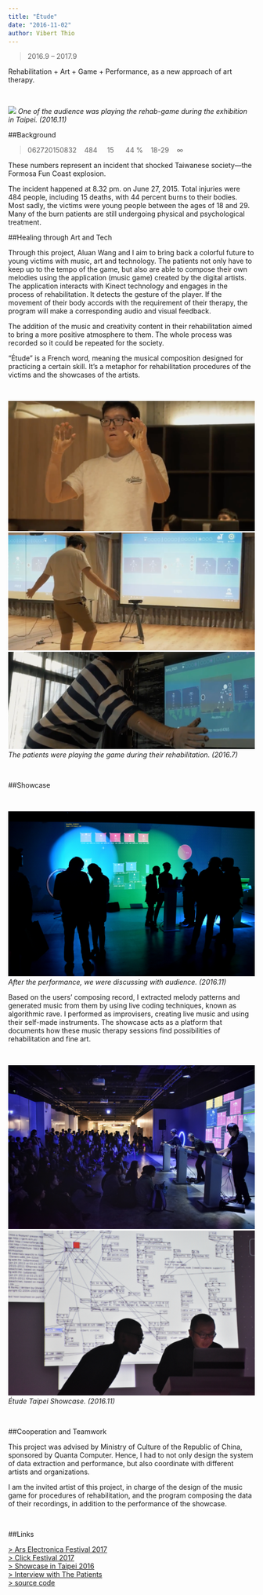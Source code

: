 ```yaml
---
title: "Étude"
date: "2016-11-02"
author: Vibert Thio
---
```


> 2016.9 – 2017.9

Rehabilitation + Art + Game + Performance,
as a new approach of art therapy.

<br>

![](./img-01.png)
*One of the audience was playing the rehab-game
during the exhibition in Taipei. (2016.11)*

##Background

> 062720150832    484     15      44 %    18-29    ∞

These numbers represent an incident that shocked Taiwanese society—the Formosa Fun Coast explosion.

The incident happened at 8.32 pm. on June 27, 2015. Total injuries were 484 people, including 15 deaths, with 44 percent burns to their bodies. Most sadly, the victims were young people between the ages of 18 and 29. Many of the burn patients are still undergoing physical and psychological treatment.

##Healing through Art and Tech

Through this project, Aluan Wang and I aim to bring back a colorful future to young victims with music, art and technology. The patients not only have to keep up to the tempo of the game, but also are able to compose their own melodies using the application (music game) created by the digital artists. The application interacts with Kinect technology and engages in the process of rehabilitation. It detects the gesture of the player. If the movement of their body accords with the requirement of their therapy, the program will make a corresponding audio and visual feedback.

The addition of the music and creativity content in their rehabilitation aimed to bring a more positive atmosphere to them. The whole process was recorded so it could be repeated for the society. 

“Étude” is a French word, meaning the musical composition designed for practicing a certain skill. It’s a metaphor for rehabilitation procedures of the victims and the showcases of the artists.

<br>

![](./img-02.png)
![](./img-03.png)
![](./img-04.png)
*The patients were playing
the game during their rehabilitation. (2016.7)*

<br>

##Showcase

<br>

![](./img-05.jpg)
*After the performance, we were discussing with audience. (2016.11)*

Based on the users’ composing record, I extracted melody patterns and generated music from them by using live coding techniques, known as algorithmic rave. I performed as improvisers, creating live music and using their self-made instruments. The showcase acts as a platform that documents how these music therapy sessions find possibilities of rehabilitation and fine art.

<br>

![](./img-06.jpg)
![](./img-07.jpg)
*Étude Taipei Showcase. (2016.11)*

<br>

##Cooperation and Teamwork

This project was advised by Ministry of Culture of the Republic of China, sponsored by Quanta Computer. Hence, I had to not only design the system of data extraction and performance, but also coordinate with different artists and organizations.

I am the invited artist of this project, in charge of the design of the music game for procedures of rehabilitation, and the program composing the data of their recordings, in addition to the performance of the showcase.

<br>

##Links

[> Ars Electronica Festival 2017][1]  
[> Click Festival 2017][2]  
[> Showcase in Taipei 2016][3]  
[> Interview with The Patients][4]  
[> source code][5]  


[1]: https://www.aec.at/ai/en/etude/
[2]: http://www.clickfestival.dk/etude
[3]: https://www.youtube.com/watch?v=zU01cFDjL6s
[4]: https://www.youtube.com/watch?v=jnp93Dy3REY
[5]: https://github.com/vibertthio/etude
